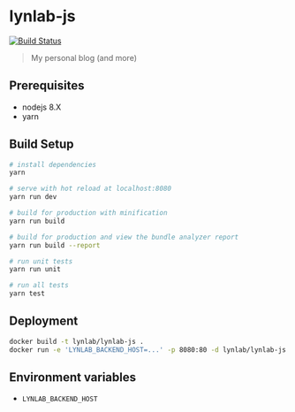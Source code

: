 # lynlab-js

[![Build Status](https://travis-ci.org/lynlab/lynlab-js.svg?branch=master)](https://travis-ci.org/lynlab/lynlab-js)

> My personal blog (and more)

## Prerequisites

* nodejs 8.X
* yarn

## Build Setup

``` bash
# install dependencies
yarn

# serve with hot reload at localhost:8080
yarn run dev

# build for production with minification
yarn run build

# build for production and view the bundle analyzer report
yarn run build --report

# run unit tests
yarn run unit

# run all tests
yarn test
```

## Deployment

```bash
docker build -t lynlab/lynlab-js .
docker run -e 'LYNLAB_BACKEND_HOST=...' -p 8080:80 -d lynlab/lynlab-js
```

## Environment variables

  - `LYNLAB_BACKEND_HOST`
